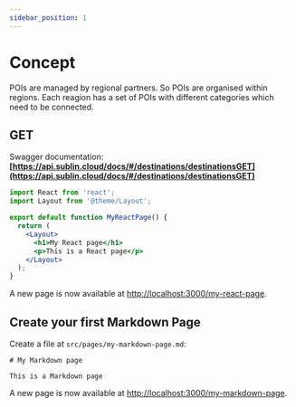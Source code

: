 ```yaml
---
sidebar_position: 1
---
```


# Concept

POIs are managed by regional partners. So POIs are organised within regions. Each reagion has a set of POIs with different categories which need to be connected.

## GET 
Swagger documentation: 
**[https://api.sublin.cloud/docs/#/destinations/destinationsGET](https://api.sublin.cloud/docs/#/destinations/destinationsGET)**

```jsx title="Parameter example"
import React from 'react';
import Layout from '@theme/Layout';

export default function MyReactPage() {
  return (
    <Layout>
      <h1>My React page</h1>
      <p>This is a React page</p>
    </Layout>
  );
}
```

A new page is now available at [http://localhost:3000/my-react-page](http://localhost:3000/my-react-page).

## Create your first Markdown Page

Create a file at `src/pages/my-markdown-page.md`:

```mdx title="src/pages/my-markdown-page.md"
# My Markdown page

This is a Markdown page
```

A new page is now available at [http://localhost:3000/my-markdown-page](http://localhost:3000/my-markdown-page).
